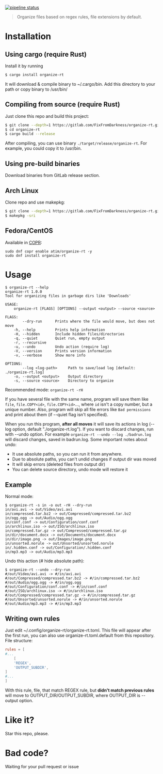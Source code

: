 [![pipeline status](https://gitlab.com/FixFromDarkness/organize-rt/badges/master/pipeline.svg)](https://gitlab.com/FixFromDarkness/organize-rt/-/commits/master)

> Organize files based on regex rules, file extensions by default.

# Installation
## Using cargo (require Rust)

Install it by running
```bash
$ cargo install organize-rt
```

It will download & compile binary to ~/.cargo/bin. Add this directory to your path
or copy binary to /usr/bin/

## Compiling from source (require Rust)
Just clone this repo and build this project:
```bash
$ git clone --depth=1 https://gitlab.com/FixFromDarkness/organize-rt.git
$ cd organize-rt
$ cargo build --release
```

After compiling, you can use binary `./target/release/organize-rt`. For example, you could copy it to /usr/bin.

## Using pre-build binaries

Download binaries from GitLab release section.

## Arch Linux
Clone repo and use makepkg:
```bash
$ git clone --depth=1 https://gitlab.com/FixFromDarkness/organize-rt.git
$ makepkg -sri
```

## Fedora/CentOS
Available in [COPR](https://copr.fedorainfracloud.org/coprs/atim/organize-rt/):
```
sudo dnf copr enable atim/organize-rt -y
sudo dnf install organize-rt
```

# Usage
```
$ organize-rt --help
organize-rt 1.0.0
Tool for organizing files in garbage dirs like 'Downloads'

USAGE:
    organize-rt [FLAGS] [OPTIONS] --output <output> --source <source>

FLAGS:
        --dry-run      Prints where the file would move, but does not move
    -h, --help         Prints help information
    -H, --hidden       Include hidden files/directories
    -q, --quiet        Quiet run, empty output
    -r, --recursive
    -u, --undo         Undo action (require log)
    -V, --version      Prints version information
    -v, --verbose      Show more info

OPTIONS:
        --log <log-path>     Path to save/load log [default: ./organize-rt.log]
    -o, --output <output>    Output directory
    -s, --source <source>    Directory to organize
```

Recommended mode: `organize-rt -rH`


If you have several file with the same name, program will save them like `file`, `file.COPY<id>`, `file.COPY<id>`..., where `id` isn't a copy number, but a unique number. Also, program will skip all file errors like `Bad permissions` and print about them (if --quiet flag isn't specified). 

When you run this program, __after all moves__ it will save its actions in log (--log option, default "./organize-rt.log").
If you want to discard changes, run with --undo option. For example `organize-rt --undo --log ./badrun.log` will discard changes, saved in 
badrun.log. Some important notes about undo:
* It use absolute paths, so you can run it from anywhere.
* Due to absolute paths, you can't undid changes if output dir was moved
* It will skip errors (deleted files from output dir)
* You can delete source directory, undo mode will restore it

## Example 
Normal mode:
```
$ organize-rt -s in -o out -rH --dry-run
in/avi.avi -> out/Video/avi.avi
in/compressed.tar.bz2 -> out/Compressed/compressed.tar.bz2
in/ogg.ogg -> out/Audio/ogg.ogg
in/conf.conf -> out/Configuration/conf.conf
in/archlinux.iso -> out/ISO/archlinux.iso
in/compressed.tar.gz -> out/Compressed/compressed.tar.gz
in/dir/document.docx -> out/Documents/document.docx
in/dir/image.png -> out/Images/image.png
in/unsorted.norule -> out/Unsorted/unsorted.norule
in/.hidden.conf -> out/Configuration/.hidden.conf
in/mp3.mp3 -> out/Audio/mp3.mp3
```

Undo this action (# hide absolute path):
```
$ organize-rt --undo --dry-run
#/out/Video/avi.avi -> #/in/avi.avi
#/out/Compressed/compressed.tar.bz2 -> #/in/compressed.tar.bz2
#/out/Audio/ogg.ogg -> #/in/ogg.ogg
#/out/Configuration/conf.conf -> #/in/conf.conf
#/out/ISO/archlinux.iso -> #/in/archlinux.iso
#/out/Compressed/compressed.tar.gz -> #/in/compressed.tar.gz
#/out/Unsorted/unsorted.norule -> #/in/unsorted.norule
#/out/Audio/mp3.mp3 -> #/in/mp3.mp3
```

## Writing own rules
Just edit ~/.config/organize-rt/organize-rt.toml. This file will appear after the first run, you can also use organize-rt.toml.default from this repository. File structure:
```toml
rules = [
#...
    [
    'REGEX',
    'OUTPUT_SUBDIR',
]
#...
]
``` 
With this rule, file, that match REGEX rule, but __didn't match previous rules__ will move to OUTPUT_DIR/OUTPUT_SUBDIR,
where OUTPUT_DIR is --output option.

# Like it?
Star this repo, please.

# Bad code?
Waiting for your pull request or issue

